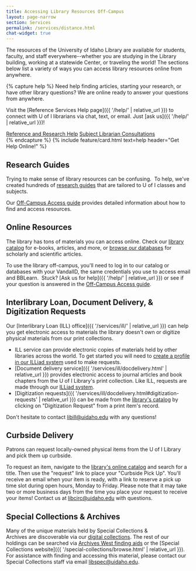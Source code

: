 ```yaml
---
title: Accessing Library Resources Off-Campus
layout: page-narrow
section: Services
permalink: /services/distance.html
chat-widget: true
---
```


The resources of the University of Idaho Library are available for students, faculty, and staff everywhere--whether you are studying in the Library building, working at a statewide Center, or traveling the world!
The sections below list a variety of ways you can access library resources online from anywhere.

{% capture help %}
Need help finding articles, starting your research, or have other library questions? 
We are online ready to answer your questions from anywhere.

Visit the [Reference Services Help page]({{ '/help/' | relative_url }}) to connect with U of I librarians via chat, text, or email. 
Just [ask us]({{ '/help/' | relative_url }})!

<div class="text-center mb-2">
<a href="{{ '/help/' | relative_url }}" class="btn btn-outline-pride-gold m-2">Reference and Research Help</a>
<a href="{{ '/help/research.html' | relative_url }}" class="btn btn-outline-pride-gold m-2">Subject Librarian Consultations</a>
</div>
{% endcapture %}
{% include feature/card.html text=help header="Get Help Online!" %}

## Research Guides 

Trying to make sense of library resources can be confusing. 
To help, we've created hundreds of [research guides](https://libguides.uidaho.edu/?b=s) that are tailored to U of I classes and subjects.

Our [Off-Campus Access guide](https://libguides.uidaho.edu/Distance_Education) provides detailed information about how to find and access resources.

## Online Resources 

The library has tons of materials you can access online. 
Check our [library catalog](https://alliance-primo.hosted.exlibrisgroup.com/primo-explore/search?vid=UID&sortby=rank&mode=advanced) for e-books, articles, and more, or [browse our databases](https://libguides.uidaho.edu/az.php?) for scholarly and scientific articles.

To use the library off-campus, you'll need to log in to our catalog or databases with your VandalID, the same credentials you use to access email and BBLearn. 
Stuck? [Ask us for help]({{ '/help/' | relative_url }}) or see if your question is answered in the [Off-Campus Access guide](https://libguides.uidaho.edu/Distance_Education).

## Interlibrary Loan, Document Delivery, & Digitization Requests

Our [Interlibrary Loan (ILL) office]({{ '/services/ill/' | relative_url }}) can help you get electronic access to materials the library doesn't own or digitize physical materials from our print collections. 

- ILL service can provide electronic copies of materials held by other libraries across the world. To get started you will need to [create a profile in our ILLiad system](https://uidaho.idm.oclc.org/login?url=https://uidaho.illiad.oclc.org/illiad/illiad.dll) used to make requests.
- [Document delivery service]({{ '/services/ill/docdelivery.html' | relative_url }}) provides electronic access to journal articles and book chapters from the U of I Library's print collection. Like ILL, requests are made through our [ILLiad system](https://uidaho.idm.oclc.org/login?url=https://uidaho.illiad.oclc.org/illiad/illiad.dll).
- [Digitization requests]({{ '/services/ill/docdelivery.html#digitization-requests' | relative_url }}) can be made from the [library's catalog](https://alliance-primo.hosted.exlibrisgroup.com/primo-explore/search?tab=default_tab&sortby=rank&vid=UID) by clicking on "Digitization Request" from a print item's record.

Don't hesitate to contact <libill@uidaho.edu> with any questions!

## Curbside Delivery

Patrons can request locally-owned physical items from the U of I Library and pick them up curbside.

To request an item, navigate to the [library's online catalog](https://alliance-primo.hosted.exlibrisgroup.com/primo-explore/search?vid=UID&mode=advanced) and search for a title. 
Then use the "request" link to place your "Curbside Pick Up". 
You'll receive an email when your item is ready, with a link to reserve a pick up time slot during open hours, Monday to Friday. 
Please note that it may take two or more business days from the time you place your request to receive your items! 
Contact us at <libcirc@uidaho.edu> with questions.

## Special Collections & Archives

Many of the unique materials held by Special Collections & Archives are discoverable via our [digital collections](https://www.lib.uidaho.edu/digital/). 
The rest of our holdings can be searched via [Archives West finding aids](https://archiveswest.orbiscascade.org/search/results.aspx?t=i&q=idu&p=0) or the [Special Collections website]({{ '/special-collections/browse.html' | relative_url }}). 
For assistance with finding and accessing this material, please contact our Special Collections staff via email <libspec@uidaho.edu>.
